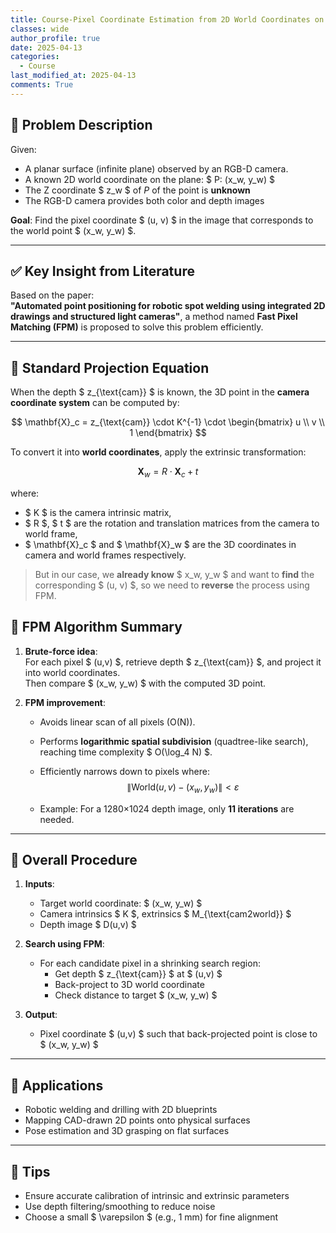 ```yaml
---
title: Course-Pixel Coordinate Estimation from 2D World Coordinates on a Plane Using an RGB-D Camera
classes: wide
author_profile: true
date: 2025-04-13
categories: 
  - Course
last_modified_at: 2025-04-13
comments: True
---
```



## 📌 Problem Description

Given:
- A planar surface (infinite plane) observed by an RGB-D camera.
- A known 2D world coordinate on the plane: $ P: (x_w, y_w) $
- The Z coordinate $ z_w $ of $P$  of the point is **unknown**
- The RGB-D camera provides both color and depth images

**Goal**: Find the pixel coordinate $ (u, v) $ in the image that corresponds to the world point $ (x_w, y_w) $.

---

## ✅ Key Insight from Literature

Based on the paper:  
**"Automated point positioning for robotic spot welding using integrated 2D drawings and structured light cameras"**, a method named **Fast Pixel Matching (FPM)** is proposed to solve this problem efficiently.

---

## 📐 Standard Projection Equation

When the depth $ z_{\text{cam}} $ is known, the 3D point in the **camera coordinate system** can be computed by:

$$
\mathbf{X}_c =
z_{\text{cam}} \cdot K^{-1} \cdot
\begin{bmatrix}
u \\ v \\ 1
\end{bmatrix}
$$

To convert it into **world coordinates**, apply the extrinsic transformation:

$$
\mathbf{X}_w =
R \cdot \mathbf{X}_c + t
$$

where:
- $ K $ is the camera intrinsic matrix,
- $ R $, $ t $ are the rotation and translation matrices from the camera to world frame,
- $ \mathbf{X}_c $ and $ \mathbf{X}_w $ are the 3D coordinates in camera and world frames respectively.

> But in our case, we **already know** $ x_w, y_w $ and want to **find** the corresponding $ (u, v) $, so we need to **reverse** the process using FPM.

## 🚀 FPM Algorithm Summary

1. **Brute-force idea**:  
   For each pixel $ (u,v) $, retrieve depth $ z_{\text{cam}} $, and project it into world coordinates.  
   Then compare $ (x_w, y_w) $ with the computed 3D point.

2. **FPM improvement**:
   - Avoids linear scan of all pixels (O(N)).
   - Performs **logarithmic spatial subdivision** (quadtree-like search), reaching time complexity $ O(\log_4 N) $.
   - Efficiently narrows down to pixels where:
     $$
     \left\| \text{World}(u,v) - (x_w, y_w) \right\| < \varepsilon
     $$

   - Example: For a 1280×1024 depth image, only **11 iterations** are needed.

---

## 🔄 Overall Procedure

1. **Inputs**:
   - Target world coordinate: $ (x_w, y_w) $
   - Camera intrinsics $ K $, extrinsics $ M_{\text{cam2world}} $
   - Depth image $ D(u,v) $

2. **Search using FPM**:
   - For each candidate pixel in a shrinking search region:
     - Get depth $ z_{\text{cam}} $ at $ (u,v) $
     - Back-project to 3D world coordinate
     - Check distance to target $ (x_w, y_w) $

3. **Output**:
   - Pixel coordinate $ (u,v) $ such that back-projected point is close to $ (x_w, y_w) $

---

## 📎 Applications

- Robotic welding and drilling with 2D blueprints
- Mapping CAD-drawn 2D points onto physical surfaces
- Pose estimation and 3D grasping on flat surfaces

---

## 🧠 Tips

- Ensure accurate calibration of intrinsic and extrinsic parameters
- Use depth filtering/smoothing to reduce noise
- Choose a small $ \varepsilon $ (e.g., 1 mm) for fine alignment

